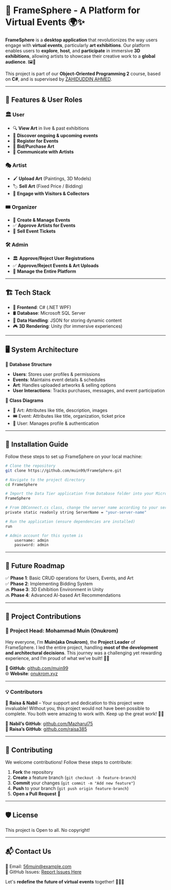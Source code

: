 # 🎨 FrameSphere - A Platform for Virtual Events 🌍✨

**FrameSphere** is a **desktop application** that revolutionizes the way users engage with **virtual events**, particularly **art exhibitions**. Our platform enables users to **explore**, **host**, and **participate** in immersive **3D exhibitions**, allowing artists to showcase their creative work to a **global audience**. 🖼️🚀  

This project is part of our **Object-Oriented Programming 2** course, based on **C#**, and is supervised by [ZAHIDUDDIN AHMED](https://www.aiub.edu/faculty-list/faculty-profile#zahid@aiub.edu).  

---

## 📌 Features & User Roles

### 🏛️ **User**
- 🔍 **View Art** in live & past exhibitions
- 📅 **Discover ongoing & upcoming events**
- 📝 **Register for Events**
- 🎨 **Bid/Purchase Art**
- 💬 **Communicate with Artists**

### 🎭 **Artist**
- 🖌️ **Upload Art** (Paintings, 3D Models)
- 🏷️ **Sell Art** (Fixed Price / Bidding)
- 📢 **Engage with Visitors & Collectors**

### 🎟️ **Organizer**
- 🎪 **Create & Manage Events**
- ✅ **Approve Artists for Events**
- 🎫 **Sell Event Tickets**

### 🛠️ **Admin**
- 🏛️ **Approve/Reject User Registrations**
- ✅ **Approve/Reject Events & Art Uploads**
- 🔧 **Manage the Entire Platform**

---

## 🏗️ **Tech Stack**
- 🚀 **Frontend**: C# (.NET WPF)  
- 🛢 **Database**: Microsoft SQL Server  
- 📁 **Data Handling**: JSON for storing dynamic content  
- 🎮 **3D Rendering**: Unity (for immersive experiences)

---

## 🖥️ **System Architecture**
🔹 **Database Structure**
- **Users**: Stores user profiles & permissions
- **Events**: Maintains event details & schedules
- **Art**: Handles uploaded artworks & selling options
- **User Interactions**: Tracks purchases, messages, and event participation

🔹 **Class Diagrams**
- 🎨 Art: Attributes like title, description, images
- 🎟️ Event: Attributes like title, organization, ticket price
- 👤 User: Manages profile & authentication

---

## 📖 **Installation Guide**
Follow these steps to set up FrameSphere on your local machine:

```sh
# Clone the repository
git clone https://github.com/muin99/FrameSphere.git

# Navigate to the project directory
cd FrameSphere

# Import the Data Tier application from Database folder into your Microsoft SQL Server
FrameSphere

# From DBConnect.cs class, change the server name according to your server
private static readonly string ServerName = "your-server-name"

# Run the application (ensure dependencies are installed)
run

# Admin account for this system is 
    username: admin
    password: admin
```

---

## 📜 **Future Roadmap**
✅ **Phase 1**: Basic CRUD operations for Users, Events, and Art  
✅ **Phase 2**: Implementing Bidding System  
🔜 **Phase 3**: 3D Exhibition Environment in Unity  
🔜 **Phase 4**: Advanced AI-based Art Recommendations  

---

## 🌟 **Project Contributions**

### 👑 **Project Head: Mohammad Muin (Onukrom)**
Hey everyone, I’m **Muin(aka Onukrom)**, the **Project Leader** of FrameSphere. I led the entire project, handling **most of the development and architectural decisions**. This journey was a challenging yet rewarding experience, and I’m proud of what we’ve built! 🚀✨

🔗 **GitHub**: [github.com/muin99](https://github.com/muin99)  
🌐 **Website**: [onukrom.xyz](https://onukrom.xyz)  

---

### 💡 **Contributors**

🔹 **Raisa & Nabil** – Your support and dedication to this project were invaluable! Without you, this project would not have been possible to complete. You both were amazing to work with. Keep up the great work! 🎨🔥

🔗 **Nabil’s GitHub**: [github.com/Mazharul75](https://github.com/Mazharul75)  
🔗 **Raisa’s GitHub**: [github.com/raisa385](https://github.com/raisa385)  


---

## 🤝 **Contributing**
We welcome contributions! Follow these steps to contribute:

1. **Fork** the repository
2. **Create** a feature branch (`git checkout -b feature-branch`)
3. **Commit** your changes (`git commit -m "Add new feature"`)
4. **Push** to your branch (`git push origin feature-branch`)
5. **Open a Pull Request** 🎉

---

## 🛡️ **License**
This project is Open to all. No copyright!

---

## 📬 **Contact Us**
📧 Email: 56muin@example.com  
📌 GitHub Issues: [Report Issues Here](https://github.com/muin99/FrameSphere/issues)  

Let's **redefine the future of virtual events** together! 🚀🎨✨
